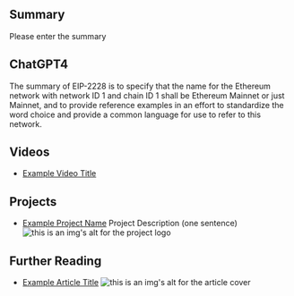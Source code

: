 ## Summary

Please enter the summary

## ChatGPT4

The summary of EIP-2228 is to specify that the name for the Ethereum network with network ID 1 and chain ID 1 shall be Ethereum Mainnet or just Mainnet, and to provide reference examples in an effort to standardize the word choice and provide a common language for use to refer to this network.

## Videos

- [Example Video Title](https://www.youtube.com/watch?v=TDGq4aeevgY)

## Projects

- [Example Project Name](https://xxxx.xxx/xxxxx) Project Description (one sentence) ![this is an img's alt for the project logo](https://xxxx.xxx/project-logo.xxx)

## Further Reading

- [Example Article Title](https://xxxx.xxx/xxxxx) ![this is an img's alt for the article cover](https://xxxx.xxx/article-cover.xxx)
